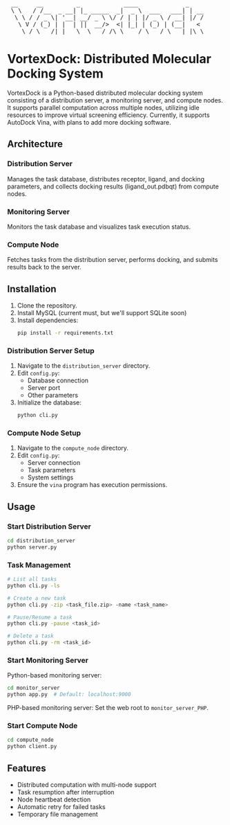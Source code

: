 <pre>
 __     __         _            ____             _    
 \ \   / /__  _ __| |_ _____  _|  _ \  ___   ___| | __
  \ \ / / _ \| '__| __/ _ \ \/ / | | |/ _ \ / __| |/ /
   \ V / (_) | |  | ||  __/>  <| |_| | (_) | (__|   < 
    \_/ \___/|_|   \__\___/_/\_\____/ \___/ \___|_|\_\
</pre>   
# VortexDock: Distributed Molecular Docking System

VortexDock is a Python-based distributed molecular docking system consisting of a distribution server, a monitoring server, and compute nodes. It supports parallel computation across multiple nodes, utilizing idle resources to improve virtual screening efficiency. Currently, it supports AutoDock Vina, with plans to add more docking software.

## Architecture

### Distribution Server
Manages the task database, distributes receptor, ligand, and docking parameters, and collects docking results (ligand_out.pdbqt) from compute nodes.

### Monitoring Server
Monitors the task database and visualizes task execution status.

### Compute Node
Fetches tasks from the distribution server, performs docking, and submits results back to the server.

## Installation

1. Clone the repository.
2. Install MySQL (current must, but we'll support SQLite soon)
3. Install dependencies:
   ```bash
   pip install -r requirements.txt
   ```

### Distribution Server Setup

1. Navigate to the `distribution_server` directory.
2. Edit `config.py`:
   - Database connection
   - Server port
   - Other parameters
3. Initialize the database:
   ```bash
   python cli.py
   ```

### Compute Node Setup

1. Navigate to the `compute_node` directory.
2. Edit `config.py`:
   - Server connection
   - Task parameters
   - System settings
3. Ensure the `vina` program has execution permissions.

## Usage

### Start Distribution Server

```bash
cd distribution_server
python server.py
```

### Task Management

```bash
# List all tasks
python cli.py -ls

# Create a new task
python cli.py -zip <task_file.zip> -name <task_name>

# Pause/Resume a task
python cli.py -pause <task_id>

# Delete a task
python cli.py -rm <task_id>
```

### Start Monitoring Server

Python-based monitoring server:
```bash
cd monitor_server
python app.py  # Default: localhost:9000
```

PHP-based monitoring server:
Set the web root to `monitor_server_PHP`.

### Start Compute Node

```bash
cd compute_node
python client.py
```

## Features

- Distributed computation with multi-node support
- Task resumption after interruption
- Node heartbeat detection
- Automatic retry for failed tasks
- Temporary file management
